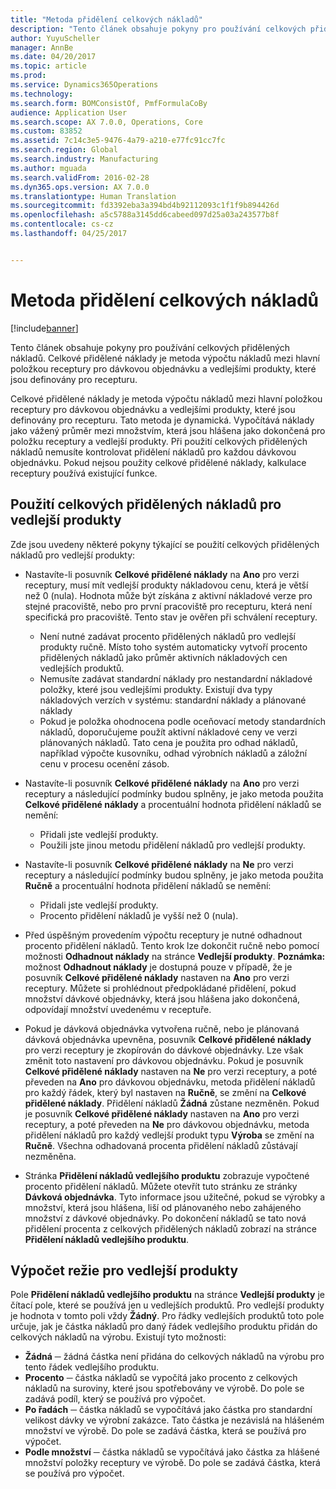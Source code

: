```yaml
---
title: "Metoda přidělení celkových nákladů"
description: "Tento článek obsahuje pokyny pro používání celkových přidělených nákladů. Celkové přidělené náklady je metoda výpočtu nákladů mezi hlavní položkou receptury pro dávkovou objednávku a vedlejšími produkty, které jsou definovány pro recepturu."
author: YuyuScheller
manager: AnnBe
ms.date: 04/20/2017
ms.topic: article
ms.prod: 
ms.service: Dynamics365Operations
ms.technology: 
ms.search.form: BOMConsistOf, PmfFormulaCoBy
audience: Application User
ms.search.scope: AX 7.0.0, Operations, Core
ms.custom: 83852
ms.assetid: 7c14c3e5-9476-4a79-a210-e77fc91cc7fc
ms.search.region: Global
ms.search.industry: Manufacturing
ms.author: mguada
ms.search.validFrom: 2016-02-28
ms.dyn365.ops.version: AX 7.0.0
ms.translationtype: Human Translation
ms.sourcegitcommit: fd3392eba3a394bd4b92112093c1f1f9b894426d
ms.openlocfilehash: a5c5788a3145dd6cabeed097d25a03a243577b8f
ms.contentlocale: cs-cz
ms.lasthandoff: 04/25/2017


---
```


# <a name="total-cost-allocation-method"></a>Metoda přidělení celkových nákladů

[!include[banner](../includes/banner.md)]


Tento článek obsahuje pokyny pro používání celkových přidělených nákladů. Celkové přidělené náklady je metoda výpočtu nákladů mezi hlavní položkou receptury pro dávkovou objednávku a vedlejšími produkty, které jsou definovány pro recepturu.

Celkové přidělené náklady je metoda výpočtu nákladů mezi hlavní položkou receptury pro dávkovou objednávku a vedlejšími produkty, které jsou definovány pro recepturu. Tato metoda je dynamická. Vypočítává náklady jako vážený průměr mezi množstvím, která jsou hlášena jako dokončená pro položku receptury a vedlejší produkty. Při použití celkových přidělených nákladů nemusíte kontrolovat přidělení nákladů pro každou dávkovou objednávku. Pokud nejsou použity celkové přidělené náklady, kalkulace receptury používá existující funkce.

## <a name="using-tca-for-coproducts"></a>Použití celkových přidělených nákladů pro vedlejší produkty
Zde jsou uvedeny některé pokyny týkající se použití celkových přidělených nákladů pro vedlejší produkty:

-   Nastavíte-li posuvník **Celkové přidělené náklady** na **Ano** pro verzi receptury, musí mít vedlejší produkty nákladovou cenu, která je větší než 0 (nula). Hodnota může být získána z aktivní nákladové verze pro stejné pracoviště, nebo pro první pracoviště pro recepturu, která není specifická pro pracoviště. Tento stav je ověřen při schválení receptury.

    -   Není nutné zadávat procento přidělených nákladů pro vedlejší produkty ručně. Místo toho systém automaticky vytvoří procento přidělených nákladů jako průměr aktivních nákladových cen vedlejších produktů. 
    -   Nemusíte zadávat standardní náklady pro nestandardní nákladové položky, které jsou vedlejšími produkty. Existují dva typy nákladových verzích v systému: standardní náklady a plánované náklady 
    -   Pokud je položka ohodnocena podle oceňovací metody standardních nákladů, doporučujeme použít aktivní nákladové ceny ve verzi plánovaných nákladů. Tato cena je použita pro odhad nákladů, například výpočte kusovníku, odhad výrobních nákladů a záložní cenu v procesu ocenění zásob. 

-   Nastavíte-li posuvník **Celkové přidělené náklady** na **Ano** pro verzi receptury a následující podmínky budou splněny, je jako metoda použita **Celkové přidělené náklady** a procentuální hodnota přidělení nákladů se nemění:
    -   Přidali jste vedlejší produkty.
    -   Použili jste jinou metodu přidělení nákladů pro vedlejší produkty.
-   Nastavíte-li posuvník **Celkové přidělené náklady** na **Ne** pro verzi receptury a následující podmínky budou splněny, je jako metoda použita **Ručně** a procentuální hodnota přidělení nákladů se nemění:
    -   Přidali jste vedlejší produkty.
    -   Procento přidělení nákladů je vyšší než 0 (nula).
-   Před úspěšným provedením výpočtu receptury je nutné odhadnout procento přidělení nákladů. Tento krok lze dokončit ručně nebo pomocí možnosti **Odhadnout náklady** na stránce **Vedlejší produkty**. **Poznámka:** možnost **Odhadnout náklady** je dostupná pouze v případě, že je posuvník **Celkové přidělené náklady** nastaven na **Ano** pro verzi receptury. Můžete si prohlédnout předpokládané přidělení, pokud množství dávkové objednávky, která jsou hlášena jako dokončená, odpovídají množství uvedenému v receptuře.
-   Pokud je dávková objednávka vytvořena ručně, nebo je plánovaná dávková objednávka upevněna, posuvník **Celkové přidělené náklady** pro verzi receptury je zkopírován do dávkové objednávky. Lze však změnit toto nastavení pro dávkovou objednávku. Pokud je posuvník **Celkové přidělené náklady** nastaven na **Ne** pro verzi receptury, a poté převeden na **Ano** pro dávkovou objednávku, metoda přidělení nákladů pro každý řádek, který byl nastaven na **Ručně**, se změní na **Celkové přidělené náklady**. Přidělení nákladů **Žádná** zůstane nezměněn. Pokud je posuvník **Celkové přidělené náklady** nastaven na **Ano** pro verzi receptury, a poté převeden na **Ne** pro dávkovou objednávku, metoda přidělení nákladů pro každý vedlejší produkt typu **Výroba** se změní na **Ručně**. Všechna odhadovaná procenta přidělení nákladů zůstávají nezměněna.
-   Stránka **Přidělení nákladů vedlejšího produktu** zobrazuje vypočtené procento přidělení nákladů. Můžete otevřít tuto stránku ze stránky **Dávková objednávka**. Tyto informace jsou užitečné, pokud se výrobky a množství, která jsou hlášena, liší od plánovaného nebo zahájeného množství z dávkové objednávky. Po dokončení nákladů se tato nová přidělení procenta z celkových přidělených nákladů zobrazí na stránce **Přidělení nákladů vedlejšího produktu**.

## <a name="calculating-the-burden-for-byproducts"></a>Výpočet režie pro vedlejší produkty
Pole **Přidělení nákladů vedlejšího produktu** na stránce **Vedlejší produkty** je čítací pole, které se používá jen u vedlejších produktů. Pro vedlejší produkty je hodnota v tomto poli vždy **Žádný**. Pro řádky vedlejších produktů toto pole určuje, jak je částka nákladů pro daný řádek vedlejšího produktu přidán do celkových nákladů na výrobu. Existují tyto možnosti:

-   **Žádná** ─ žádná částka není přidána do celkových nákladů na výrobu pro tento řádek vedlejšího produktu.
-   **Procento** ─ částka nákladů se vypočítá jako procento z celkových nákladů na suroviny, které jsou spotřebovány ve výrobě. Do pole se zadává podíl, který se používá pro výpočet.
-   **Po řadách** ─ částka nákladů se vypočítává jako částka pro standardní velikost dávky ve výrobní zakázce. Tato částka je nezávislá na hlášeném množství ve výrobě. Do pole se zadává částka, která se používá pro výpočet.
-   **Podle množství** ─ částka nákladů se vypočítává jako částka za hlášené množství položky receptury ve výrobě. Do pole se zadává částka, která se používá pro výpočet.





